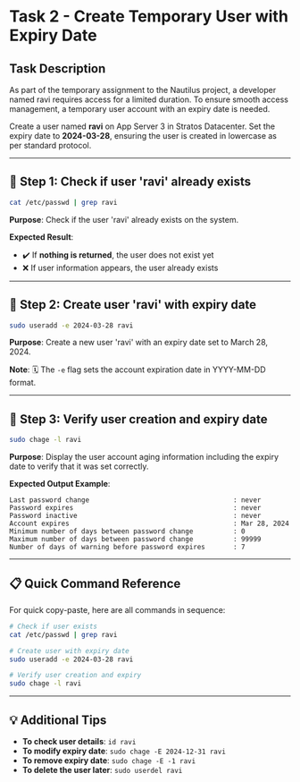 # Task 2 - Create Temporary User with Expiry Date

## Task Description
As part of the temporary assignment to the Nautilus project, a developer named ravi requires access for a limited duration. To ensure smooth access management, a temporary user account with an expiry date is needed.

Create a user named **ravi** on App Server 3 in Stratos Datacenter. Set the expiry date to **2024-03-28**, ensuring the user is created in lowercase as per standard protocol.

---

## 🔹 Step 1: Check if user 'ravi' already exists

```bash
cat /etc/passwd | grep ravi
```

**Purpose**: Check if the user 'ravi' already exists on the system.

**Expected Result**: 
- ✔️ If **nothing is returned**, the user does not exist yet
- ❌ If user information appears, the user already exists

---

## 🔹 Step 2: Create user 'ravi' with expiry date

```bash
sudo useradd -e 2024-03-28 ravi
```

**Purpose**: Create a new user 'ravi' with an expiry date set to March 28, 2024.

**Note**: 🗓️ The `-e` flag sets the account expiration date in YYYY-MM-DD format.

---

## 🔹 Step 3: Verify user creation and expiry date

```bash
sudo chage -l ravi
```

**Purpose**: Display the user account aging information including the expiry date to verify that it was set correctly.

**Expected Output Example**:
```
Last password change                                    : never
Password expires                                        : never
Password inactive                                       : never
Account expires                                         : Mar 28, 2024
Minimum number of days between password change          : 0
Maximum number of days between password change          : 99999
Number of days of warning before password expires       : 7
```

---

## 📋 Quick Command Reference

For quick copy-paste, here are all commands in sequence:

```bash
# Check if user exists
cat /etc/passwd | grep ravi

# Create user with expiry date
sudo useradd -e 2024-03-28 ravi

# Verify user creation and expiry
sudo chage -l ravi
```

---

## 💡 Additional Tips

- **To check user details**: `id ravi`
- **To modify expiry date**: `sudo chage -E 2024-12-31 ravi`
- **To remove expiry date**: `sudo chage -E -1 ravi`
- **To delete the user later**: `sudo userdel ravi`